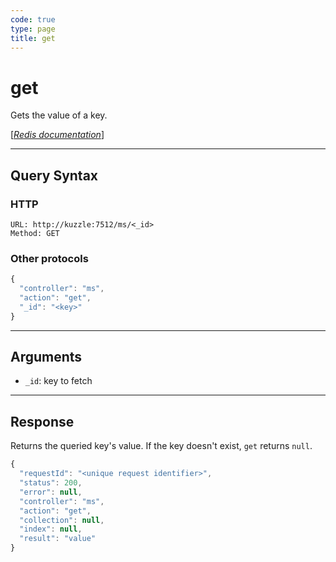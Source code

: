 ```yaml
---
code: true
type: page
title: get
---
```


# get

<SinceBadge version="1.0.0" />

Gets the value of a key.

[[_Redis documentation_]](https://redis.io/commands/get)

---

## Query Syntax

### HTTP

```http
URL: http://kuzzle:7512/ms/<_id>
Method: GET
```

### Other protocols

```js
{
  "controller": "ms",
  "action": "get",
  "_id": "<key>"
}
```

---

## Arguments

- `_id`: key to fetch

---

## Response

Returns the queried key's value. If the key doesn't exist, `get` returns `null`.

```javascript
{
  "requestId": "<unique request identifier>",
  "status": 200,
  "error": null,
  "controller": "ms",
  "action": "get",
  "collection": null,
  "index": null,
  "result": "value"
}
```
